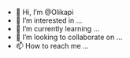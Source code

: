- 👋 Hi, I’m @Olikapi
- 👀 I’m interested in ...
- 🌱 I’m currently learning ...
- 💞️ I’m looking to collaborate on ...
- 📫 How to reach me ...

<!---
Olikapi/Olikapi is a ✨ special ✨ repository because its `README.md` (this file) appears on your GitHub profile.
You can click the Preview link to take a look at your changes.
--->
